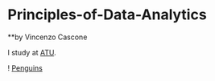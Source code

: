 # Principles-of-Data-Analytics

**by Vincenzo Cascone

I study at [ATU](https://www.atu.ie/).

! [Penguins](https://allisonhorst.github.io/palmerpenguins/reference/figures/lter_penguins.png) 